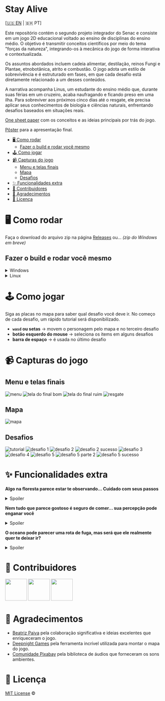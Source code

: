 # Stay Alive

[[🇺🇸 EN](https://github.com/gabe-frasz/stay-alive#stay-alive) | 🇧🇷 PT]

Este repositório contém o segundo projeto integrador do Senac e consiste em um jogo 2D educacional voltado ao ensino de disciplinas do ensino médio. O objetivo é transmitir conceitos científicos por meio do tema "forças da natureza", integrando-os à mecânica do jogo de forma interativa e contextualizada.

Os assuntos abordados incluem cadeia alimentar, destilação, reinos Fungi e Plantae, etnobotânica, atrito e combustão. O jogo adota um estilo de sobrevivência e é estruturado em fases, em que cada desafio está diretamente relacionado a um desses conteúdos.

A narrativa acompanha Linus, um estudante do ensino médio que, durante suas férias em um cruzeiro, acaba naufragando e ficando preso em uma ilha. Para sobreviver aos próximos cinco dias até o resgate, ele precisa aplicar seus conhecimentos de biologia e ciências naturais, enfrentando desafios baseados em situações reais.

[One sheet paper](https://github.com/gabe-frasz/stay-alive/blob/main/_docs/one-sheet-paper.pdf) com os conceitos e as ideias principais por trás do jogo.

[Pôster](https://github.com/gabe-frasz/stay-alive/blob/main/_docs/poster.pdf) para a apresentação final.

- [🖥️ Como rodar](#%EF%B8%8F-como-rodar)
  - [Fazer o build e rodar você mesmo](#fazer-o-build-e-rodar-você-mesmo)
- [🕹️ Como jogar](#%EF%B8%8F-como-jogar)
- [📹 Capturas do jogo](#-capturas-do-jogo)
  - [Menu e telas finais](#menu-e-telas-finais)
  - [Mapa](#mapa)
  - [Desafios](#desafios)
- [✨ Funcionalidades extra](#-funcionalidades-extra)
- [👥 Contribuidores](#-contribuidores)
- [🤝 Agradecimentos](#-agradecimentos)
- [📝 Licença](#-licença)

# 🖥️ Como rodar

Faça o download do arquivo zip na página [Releases](https://github.com/gabe-frasz/stay-alive/releases) ou... _(zip do Windows em breve)_

## Fazer o build e rodar você mesmo

<details>
  <summary>Windows</summary>

  1. Abra o [Visual Studio](https://visualstudio.microsoft.com/)
  2. Clone o repositório
  3. Instale os pacotes [Allegro](https://www.nuget.org/packages/Allegro/) e [AllegroDeps](https://www.nuget.org/packages/AllegroDeps/)
  4. Execute
</details>

<details>
  <summary>Linux</summary>

  1. Faça o download da [biblioteca Allegro](https://liballeg.org/download.html)
  2. Clone o repositório
  3. Compile o código C
     - `gcc ./main.c -lm $(pkg-config allegro-5 allegro_font-5 allegro_primitives-5 allegro_image-5 allegro_audio-5 allegro_acodec-5 allegro_video-5 --libs --cflags)`
  5. Execute
</details>

# 🕹️ Como jogar

Siga as placas no mapa para saber qual desafio você deve ir. No começo de cada desafio, um rápido tutorial será disponibilizado.

- **`wasd` ou setas** -> movem o personagem pelo mapa e no terceiro desafio 
- **botão esquerdo do mouse** -> seleciona os items em alguns desafios
- **barra de espaço** -> é usada no último desafio

# 📹 Capturas do jogo

## Menu e telas finais

![menu](https://github.com/gabe-frasz/stay-alive/blob/main/_docs/menu.png)
![tela do final bom](https://github.com/gabe-frasz/stay-alive/blob/main/_docs/good-ending.png)
![tela do final ruim](https://github.com/gabe-frasz/stay-alive/blob/main/_docs/bad-ending.png)
![resgate](https://github.com/gabe-frasz/stay-alive/blob/main/_docs/rescue.png)

## Mapa

![mapa](https://github.com/gabe-frasz/stay-alive/blob/main/_docs/map.gif)

## Desafios

![tutorial](https://github.com/gabe-frasz/stay-alive/blob/main/_docs/tutorial.gif)
![desafio 1](https://github.com/gabe-frasz/stay-alive/blob/main/_docs/challenge-1.png)
![desafio 2](https://github.com/gabe-frasz/stay-alive/blob/main/_docs/challenge-2.png)
![desafio 2 sucesso](https://github.com/gabe-frasz/stay-alive/blob/main/_docs/challenge-2-success.png)
![desafio 3](https://github.com/gabe-frasz/stay-alive/blob/main/_docs/challenge-3.png)
![desafio 4](https://github.com/gabe-frasz/stay-alive/blob/main/_docs/challenge-4.png)
![desafio 5](https://github.com/gabe-frasz/stay-alive/blob/main/_docs/challenge-5.png)
![desafio 5 parte 2](https://github.com/gabe-frasz/stay-alive/blob/main/_docs/challenge-5-pt-2.png)
![desafio 5 sucesso](https://github.com/gabe-frasz/stay-alive/blob/main/_docs/challenge-5-success.png)

# ✨ Funcionalidades extra

**Algo na floresta parece estar te observando... Cuidado com seus passos**

<details>
  <summary>Spoiler</summary>

  ![cobra](https://github.com/gabe-frasz/stay-alive/blob/main/_docs/snake.gif)
</details>

**Nem tudo que parece gostoso é seguro de comer... sua percepção pode enganar você**

<details>
  <summary>Spoiler</summary>

  ![alucinação](https://github.com/gabe-frasz/stay-alive/blob/main/_docs/hallucination.gif)
</details>

**O oceano pode parecer uma rota de fuga, mas será que ele realmente quer te deixar ir?**

<details>
  <summary>Spoiler</summary>

  ![afogamento](https://github.com/gabe-frasz/stay-alive/blob/main/_docs/drowning.gif)
</details>

# 👥 Contribuidores

<a href="https://github.com/manuezi"><img src="https://github.com/manuezi.png" width="70"/></a>
<a href="https://github.com/stefrny"><img src="https://github.com/stefrny.png" width="70"/></a>
<a href="https://github.com/gabe-frasz"><img src="https://github.com/gabe-frasz.png" width="70"/></a>

# 🤝 Agradecimentos

- [Beatriz Paiva](https://github.com/beeepaiva) pela colaboração significativa e ideias excelentes que enriqueceram o jogo.
- [Deepnight Games](https://deepnight.net/about/) pela ferramenta incrível utilizada para montar o mapa do jogo.
- [Comunidade Pixabay](https://pixabay.com/users/) pela biblioteca de áudios que forneceram os sons ambientes.

# 📝 Licença

[MIT License](https://github.com/gabe-frasz/stay-alive/blob/main/LICENSE) &copy;
